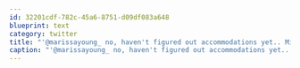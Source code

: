```yaml
---
id: 32201cdf-782c-45a6-8751-d09df083a648
blueprint: text
category: twitter
title: "'@marissayoung_ no, haven't figured out accommodations yet.. Might sell the tix actually"
caption: "'@marissayoung_ no, haven't figured out accommodations yet.. Might sell the tix actually"
---
```

